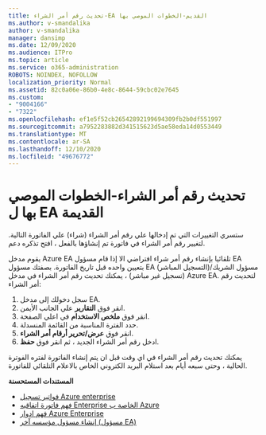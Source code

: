 ```yaml
---
title: تحديث رقم أمر الشراء-EA القديم-الخطوات الموصي بها
ms.author: v-smandalika
author: v-smandalika
manager: dansimp
ms.date: 12/09/2020
ms.audience: ITPro
ms.topic: article
ms.service: o365-administration
ROBOTS: NOINDEX, NOFOLLOW
localization_priority: Normal
ms.assetid: 82c0a06e-86b0-4e8c-8644-59cbc02e7645
ms.custom:
- "9004166"
- "7322"
ms.openlocfilehash: ef1e5f52cb26542892199694309fb2b0df551997
ms.sourcegitcommit: a7952283882d341515623d5ae58eda14d0553449
ms.translationtype: MT
ms.contentlocale: ar-SA
ms.lasthandoff: 12/10/2020
ms.locfileid: "49676772"
---
```

# <a name="update-purchase-order-number---legacy-ea---recommended-steps"></a>تحديث رقم أمر الشراء-الخطوات الموصي بها ل EA القديمة

ستسري التغييرات التي تم إدخالها علي رقم أمر الشراء (شراء) علي الفاتورة التالية. لتغيير رقم أمر الشراء في فاتورة تم إنشاؤها بالفعل ، افتح تذكره دعم. 

يقوم مدخل Azure EA تلقائيا بإنشاء رقم أمر شراء افتراضي الا إذا قام مسؤول EA بتعيين واحده قبل تاريخ الفاتورة. بصفتك مسؤول EA (التسجيل المباشر)/مسؤول الشريك (تسجيل غير مباشر) ، يمكنك تحديث رقم أمر الشراء في مدخل Azure EA. لتحديث رقم أمر الشراء:

1. سجل دخولك إلى مدخل EA.
2. انقر فوق **التقارير** علي الجانب الأيمن.
3. انقر فوق **ملخص الاستخدام** في اعلي الصفحة.
4. حدد الفترة المناسبة من القائمة المنسدلة.
5. انقر فوق **عرض/تحرير أرقام أمر الشراء**.
6. ادخل رقم أمر الشراء الجديد ، ثم انقر فوق **حفظ**.

يمكنك تحديث رقم أمر الشراء في اي وقت قبل ان يتم إنشاء الفاتورة لفتره الفوترة الحالية ، وحتى سبعه أيام بعد استلام البريد الكتروني الخاص بالاعلام التلقائي للفاتورة. 

**المستندات المستحسنة**

- [فواتير تسجيل Azure enterprise](https://docs.microsoft.com/azure/cost-management-billing/manage/ea-portal-enrollment-invoices) 
- [فهم فاتورة اتفاقيه Enterprise الخاصة ب Azure](https://docs.microsoft.com/azure/cost-management-billing/understand/review-enterprise-agreement-bill)  
- [فهم ادوار Azure Enterprise](https://docs.microsoft.com/azure/cost-management-billing/manage/understand-ea-roles#add-a-new-enterprise-administrator) 
- [إنشاء مسؤول مؤسسه آخر (مسؤول EA)](https://docs.microsoft.com/azure/cost-management-billing/manage/ea-portal-administration#create-another-enterprise-administrator)
